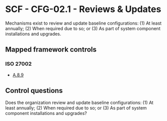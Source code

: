 # SCF - CFG-02.1 - Reviews & Updates
Mechanisms exist to review and update baseline configurations:
(1) At least annually;
(2) When required due to so; or
(3) As part of system component installations and upgrades.
## Mapped framework controls
### ISO 27002
- [A.8.9](../iso27002/a-8.md#a89)
  
## Control questions
Does the organization review and update baseline configurations:
 (1) At least annually;
 (2) When required due to so; or
 (3) As part of system component installations and upgrades?
  